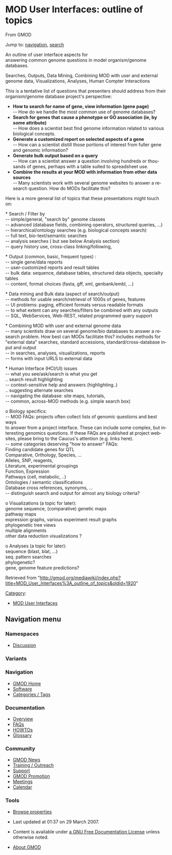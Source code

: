 <div id="mw-page-base" class="noprint">

</div>

<div id="mw-head-base" class="noprint">

</div>

<div id="content" class="mw-body" role="main">

<span id="top"></span>

<div id="mw-js-message" style="display:none;">

</div>



# <span dir="auto">MOD User Interfaces: outline of topics</span>

<div id="bodyContent">

<div id="siteSub">

From GMOD

</div>

<div id="contentSub">

</div>

<div id="jump-to-nav" class="mw-jump">

Jump to: [navigation](#mw-navigation), [search](#p-search)

</div>

<div id="mw-content-text" class="mw-content-ltr" lang="en" dir="ltr">

An outline of user interface aspects for  
answering common genome questions in model organism/genome databases.

Searches, Outputs, Data Mining, Combining MOD with user and external
genome data, Visualizations, Analyses, Human Compter Interactions

This is a tentative list of questions that presenters should address
from their  
organism/genome database project's perspective:

- **How to search for name of gene, view information (gene page)**  
  -- How do we handle the most common use of genome databases?
- **Search for genes that cause a phenotype or GO association (ie, by
  some attribute)**  
  -- How does a scientist best find genome information related to
  various biological concepts.
- **Generate a customized report on selected aspects of a gene**  
  -- How can a scientist distill those portions of interest from fuller
  gene and genomic information?
- **Generate bulk output based on a query**  
  -- How can a scientist answer a question involving hundreds or
  thousands of genes, perhaps with a table suited to spreadsheet use.
- **Combine the results at your MOD with information from other data
  sources**  
  -- Many scientists work with several genome websites to answer a
  research question. How do MODs facilitate this?

Here is a more general list of topics that these presentations might
touch on:

\* Search / Filter by  
-- simple/general, "search by" genome classes  
-- advanced (database fields, combining operators, structured queries,
...)  
-- hierarchical/ontology searches (e.g. biological concepts search)  
-- full text, bio-text/semantic searches  
-- analysis searches ( but see below Analysis section)  
-- query history use, cross-class linking/following,

\* Output (common, basic, frequent types) :  
-- single gene/data reports  
-- user-customized reports and result tables  
-- bulk data: sequence, database tables, structured data objects,
specialty tables  
-- content, format choices (fasta, gff, xml, genbank/embl, ...)

\* Data mining and Bulk data (aspect of search/output)  
-- methods for usable search/retrieval of 1000s of genes, features  
-- UI problems: paging, efficient formats versus readable formats  
-- to what extent can any searches/filters be combined with any
outputs  
-- SQL, WebServices, Web-REST, related programmed query support

\* Combining MOD with user and external genome data  
-- many scientists draw on several genome/bio databases to answer a
research problem. How best can MODs facilitate this? includes methods
for "external data" searches, standard accessions,
standard/cross-database input and output  
-- in searches, analyses, visualizations, reports  
-- forms with input URLS to external data

\* Human Interface (HCI/UI) issues  
-- what you see/ask/search is what you get  
.. search result highlighting  
-- context-sensitive help and answers (highlighting..)  
.. suggesting alternate searches  
-- navigating the database: site maps, tutorials,  
-- common, across-MOD methods (e.g. simple search box)

o Biology specifics:  
-- MOD FAQs: projects often collect lists of genomic questions and best
ways  
to answer from a project interface. These can include some complex, but
interesting genomics questions. If these FAQs are published at project
websites, please bring to the Caucus's attention (e.g. links here).  
-- some categories deserving "how to answer" FAQs:  
Finding candidate genes for QTL  
Comparative, Orthology, Species, ...  
Alleles, SNP, reagents,  
Literature, experimental groupings  
Function, Expression  
Pathways (cell, metabolic, ..)  
Ontologies / semantic classifications  
Database cross references, synonyms, ...  
-- distinguish search and output for almost any biology criteria?

o Visualizations (a topic for later):  
genome sequence, (comparative) genetic maps  
pathway maps  
expression graphs, various experiment result graphs  
phylogenetic tree views  
multiple alignments  
other data reduction visualizations ?

o Analyses (a topic for later):  
sequence (blast, blat, ...)  
seq. pattern searches  
phylogenetic?  
gene, genome feature predictions?

</div>

<div class="printfooter">

Retrieved from
"<http://gmod.org/mediawiki/index.php?title=MOD_User_Interfaces%3A_outline_of_topics&oldid=1920>"

</div>

<div id="catlinks" class="catlinks">

<div id="mw-normal-catlinks" class="mw-normal-catlinks">

[Category](Special:Categories "Special:Categories"):

- [MOD User
  Interfaces](Category:MOD_User_Interfaces "Category:MOD User Interfaces")

</div>

</div>

<div class="visualClear">

</div>

</div>

</div>

<div id="mw-navigation">

## Navigation menu

<div id="mw-head">



<div id="left-navigation">

<div id="p-namespaces" class="vectorTabs" role="navigation"
aria-labelledby="p-namespaces-label">

### Namespaces


- <span id="ca-talk"><a
  href="http://gmod.org/mediawiki/index.php?title=Talk:MOD_User_Interfaces%3A_outline_of_topics&amp;action=edit&amp;redlink=1"
  accesskey="t"
  title="Discussion about the content page [t]">Discussion</a></span>

</div>

<div id="p-variants" class="vectorMenu emptyPortlet" role="navigation"
aria-labelledby="p-variants-label">

### 

### Variants[](#)

<div class="menu">

</div>

</div>

</div>





</div>

</div>

</div>

<div id="mw-panel">

<div id="p-logo" role="banner">

<a href="Main_Page"
style="background-image: url(../images/GMOD-cogs.png);"
title="Visit the main page"></a>

</div>

<div id="p-Navigation" class="portal" role="navigation"
aria-labelledby="p-Navigation-label">

### Navigation

<div class="body">

- <span id="n-GMOD-Home">[GMOD Home](Main_Page)</span>
- <span id="n-Software">[Software](GMOD_Components)</span>
- <span id="n-Categories-.2F-Tags">[Categories /
  Tags](Categories)</span>

</div>

</div>

<div id="p-Documentation" class="portal" role="navigation"
aria-labelledby="p-Documentation-label">

### Documentation

<div class="body">

- <span id="n-Overview">[Overview](Overview)</span>
- <span id="n-FAQs">[FAQs](Category:FAQ)</span>
- <span id="n-HOWTOs">[HOWTOs](Category:HOWTO)</span>
- <span id="n-Glossary">[Glossary](Glossary)</span>

</div>

</div>

<div id="p-Community" class="portal" role="navigation"
aria-labelledby="p-Community-label">

### Community

<div class="body">

- <span id="n-GMOD-News">[GMOD News](GMOD_News)</span>
- <span id="n-Training-.2F-Outreach">[Training /
  Outreach](Training_and_Outreach)</span>
- <span id="n-Support">[Support](Support)</span>
- <span id="n-GMOD-Promotion">[GMOD Promotion](GMOD_Promotion)</span>
- <span id="n-Meetings">[Meetings](Meetings)</span>
- <span id="n-Calendar">[Calendar](Calendar)</span>

</div>

</div>

<div id="p-tb" class="portal" role="navigation"
aria-labelledby="p-tb-label">

### Tools

<div class="body">


- <span id="t-smwbrowselink"><a href="Special%3ABrowse/MOD_User_Interfaces%3A_outline_of_topics"
  rel="smw-browse">Browse properties</a></span>


</div>

</div>

</div>

</div>

<div id="footer" role="contentinfo">

- <span id="footer-info-lastmod">Last updated at 01:37 on 29 March
  2007.</span>
<!-- - <span id="footer-info-viewcount">9,677 page views.</span> -->
- <span id="footer-info-copyright">Content is available under
  <a href="http://www.gnu.org/licenses/fdl-1.3.html" class="external"
  rel="nofollow">a GNU Free Documentation License</a> unless otherwise
  noted.</span>

<!-- -->

- <span id="footer-places-about">[About
  GMOD](GMOD:About "GMOD:About")</span>

<!-- -->






</div>
